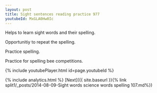 ```yaml
---
layout: post
title: Sight sentences reading practice 977
youtubeId: MxGLA0Hw0Ic
---
```

 
 
Helps to learn sight words and their spelling.

Opportunitiy to repeat the spelling. 

Practice spelling. 
 
Practice for spelling bee competitions. 
 
{% include youtubePlayer.html id=page.youtubeId %}
 
 
{% include analytics.html %} 
[Next]({{ site.baseurl }}{% link  split1/_posts/2014-08-09-Sight words science words spelling 107.md%})
 
